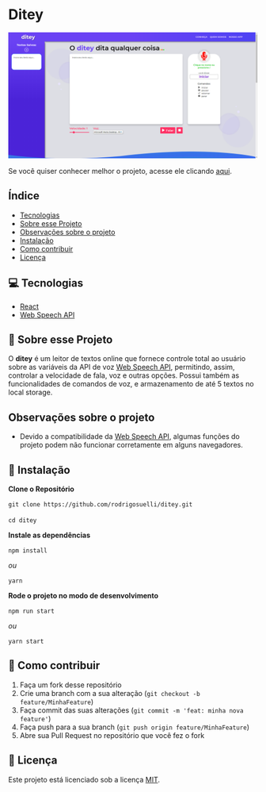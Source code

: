 # Ditey

<img src="./.github/screenshot.png" alt="screenshot">

Se você quiser conhecer melhor o projeto, acesse ele clicando [aqui](https://ditey.netlify.app/).

## Índice

- [Tecnologias](#-tecnologias)
- [Sobre esse Projeto](#-sobre-esse-projeto)
- [Observações sobre o projeto](#observações-sobre-o-projeto)
- [Instalação](#-instalação)
- [Como contribuir](#-como-contribuir)
- [Licença](#memo-licença)

## 💻 Tecnologias

- [React](https://reactjs.org)
- [Web Speech API](https://developer.mozilla.org/en-US/docs/Web/API/Web_Speech_API)

## 🧾 Sobre esse Projeto

O **ditey** é um leitor de textos online que fornece controle total ao usuário sobre as variáveis da API de voz [Web Speech
API](https://developer.mozilla.org/en-US/docs/Web/API/Web_Speech_API), permitindo, assim, controlar a velocidade de
fala, voz e outras opções. Possui também as funcionalidades de comandos de voz, e armazenamento de até 5 textos no local
storage.

## Observações sobre o projeto

- Devido a compatibilidade da [Web Speech
  API](https://developer.mozilla.org/en-US/docs/Web/API/Web_Speech_API), algumas funções do projeto podem não funcionar
  corretamente em alguns navegadores.

## 🚀 Instalação

**Clone o Repositório**

```
git clone https://github.com/rodrigosuelli/ditey.git

cd ditey
```

**Instale as dependências**

```
npm install
```

_ou_

```
yarn
```

**Rode o projeto no modo de desenvolvimento**

```
npm run start
```

_ou_

```
yarn start
```

## 🤔 Como contribuir

1. Faça um fork desse repositório
2. Crie uma branch com a sua alteração (`git checkout -b feature/MinhaFeature`)
3. Faça commit das suas alterações (`git commit -m 'feat: minha nova feature'`)
4. Faça push para a sua branch (`git push origin feature/MinhaFeature`)
5. Abre sua Pull Request no repositório que você fez o fork

## :memo: Licença

Este projeto está licenciado sob a licença [MIT](./LICENSE).
